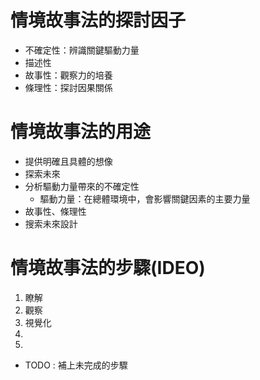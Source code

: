 # 情境故事法的探討因子
* 不確定性：辨識關鍵驅動力量
* 描述性
* 故事性：觀察力的培養
* 條理性：探討因果關係

# 情境故事法的用途
* 提供明確且具體的想像
* 探索未來
* 分析驅動力量帶來的不確定性
    * 驅動力量：在總體環境中，會影響關鍵因素的主要力量
* 故事性、條理性
* 搜索未來設計

# 情境故事法的步驟(IDEO)
1. 瞭解
2. 觀察
3. 視覺化
4.
5.
* TODO : 補上未完成的步驟